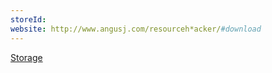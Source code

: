 ```yaml
---
storeId: 
website: http://www.angusj.com/resourceh*acker/#download
---
```


[Storage](../Storage.md)